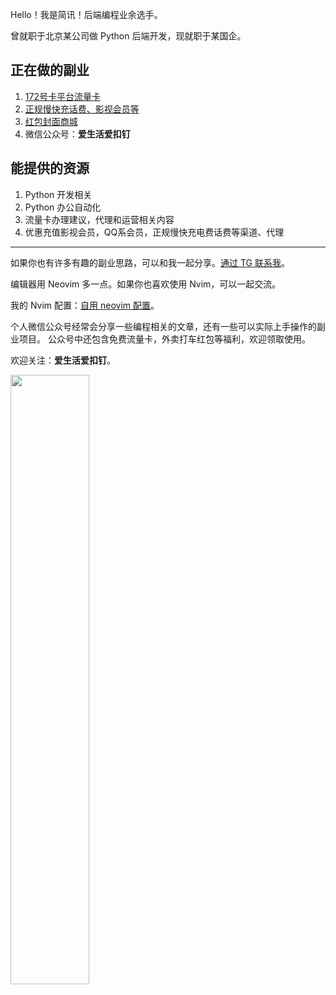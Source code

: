 Hello！我是简讯！后端编程业余选手。

曾就职于北京某公司做 Python 后端开发，现就职于某国企。

## 正在做的副业

1. [172号卡平台流量卡](https://haoka.lot-ml.com/plugreg.html?agentid=446716)
2. [正规慢快充话费、影视会员等](https://sqlm.vip35.cn)
3. [红包封面商城](https://k.youshop10.com/zovTyxFD)
4. 微信公众号：**爱生活爱扣钉**

## 能提供的资源

1. Python 开发相关
2. Python 办公自动化
3. 流量卡办理建议，代理和运营相关内容
4. 优惠充值影视会员，QQ系会员，正规慢快充电费话费等渠道、代理

------

如果你也有许多有趣的副业思路，可以和我一起分享。[通过 TG 联系我](https://t.me/zdcgbkjyfrewfg)。

编辑器用 Neovim 多一点。如果你也喜欢使用 Nvim，可以一起交流。

我的 Nvim 配置：[自用 neovim 配置](https://github.com/alpha87/nvim)。

个人微信公众号经常会分享一些编程相关的文章，还有一些可以实际上手操作的副业项目。
公众号中还包含免费流量卡，外卖打车红包等福利，欢迎领取使用。

欢迎关注：**爱生活爱扣钉**。

<img src="https://raw.githubusercontent.com/alpha87/thanks/master/searchcode.png" width="50%" height="50%"/>
